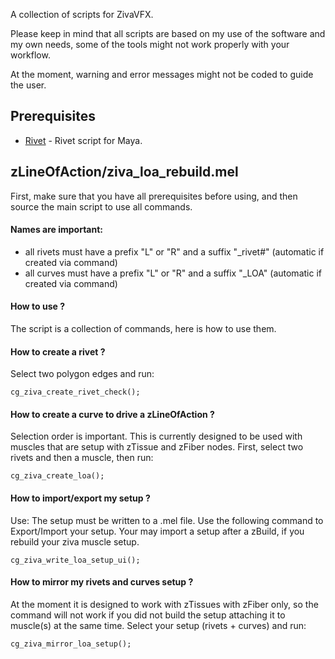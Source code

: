 A collection of scripts for ZivaVFX.

Please keep in mind that all scripts are based on my use of the software and my own needs, some of the tools might not work properly with your workflow.

At the moment, warning and error messages might not be coded to guide the user.

## Prerequisites
- [Rivet](https://plus.google.com/108730905615837309068/posts/GdL56AbxQ32) - Rivet script for Maya.

## zLineOfAction/ziva_loa_rebuild.mel
First, make sure that you have all prerequisites before using, and then source the main script to use all commands.

#### Names are important:
- all rivets must have a prefix "L" or "R" and a suffix "_rivet#" (automatic if created via command) 
- all curves must have a prefix "L" or "R" and a suffix "_LOA" (automatic if created via command)

#### How to use ?
The script is a collection of commands, here is how to use them.

#### How to create a rivet ?
Select two polygon edges and run:
```
cg_ziva_create_rivet_check();
```
#### How to create a curve to drive a zLineOfAction ?
Selection order is important. This is currently designed to be used with muscles that are setup with zTissue and zFiber nodes. First, select two rivets and then a muscle, then run: 
```
cg_ziva_create_loa();
```
#### How to import/export my setup ?
Use:
The setup must be written to a .mel file. Use the following command to Export/Import your setup. Your may import a setup after a zBuild, if you rebuild your ziva muscle setup.
```
cg_ziva_write_loa_setup_ui();
```
#### How to mirror my rivets and curves setup ?
At the moment it is designed to work with zTissues with zFiber only, so the command will not work if you did not build the setup attaching it to muscle(s) at the same time. Select your setup (rivets + curves) and run:
```
cg_ziva_mirror_loa_setup();
```
